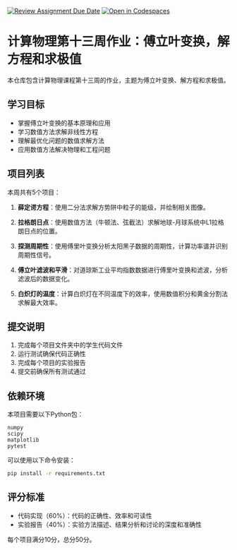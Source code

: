 [![Review Assignment Due Date](https://classroom.github.com/assets/deadline-readme-button-22041afd0340ce965d47ae6ef1cefeee28c7c493a6346c4f15d667ab976d596c.svg)](https://classroom.github.com/a/v12GciOW)
[![Open in Codespaces](https://classroom.github.com/assets/launch-codespace-2972f46106e565e64193e422d61a12cf1da4916b45550586e14ef0a7c637dd04.svg)](https://classroom.github.com/open-in-codespaces?assignment_repo_id=19591958)
# 计算物理第十三周作业：傅立叶变换，解方程和求极值

本仓库包含计算物理课程第十三周的作业，主题为傅立叶变换、解方程和求极值。

## 学习目标

- 掌握傅立叶变换的基本原理和应用
- 学习数值方法求解非线性方程
- 理解最优化问题的数值求解方法
- 应用数值方法解决物理和工程问题

## 项目列表

本周共有5个项目：

1. **薛定谔方程**：使用二分法求解方势阱中粒子的能级，并绘制相关图像。

2. **拉格朗日点**：使用数值方法（牛顿法、弦截法）求解地球-月球系统中L1拉格朗日点的位置。

3. **探测周期性**：使用傅里叶变换分析太阳黑子数据的周期性，计算功率谱并识别周期性信号。

4. **傅立叶滤波和平滑**：对道琼斯工业平均指数数据进行傅里叶变换和滤波，分析滤波后的数据变化。

5. **白炽灯的温度**：计算白炽灯在不同温度下的效率，使用数值积分和黄金分割法求解最大效率。

## 提交说明

1. 完成每个项目文件夹中的学生代码文件
2. 运行测试确保代码正确性
3. 完成每个项目的实验报告
4. 提交前确保所有测试通过

## 依赖环境

本项目需要以下Python包：

```
numpy
scipy
matplotlib
pytest
```

可以使用以下命令安装：

```bash
pip install -r requirements.txt
```

## 评分标准

- 代码实现（60%）：代码的正确性、效率和可读性
- 实验报告（40%）：实验方法描述、结果分析和讨论的深度和准确性

每个项目满分10分，总分50分。